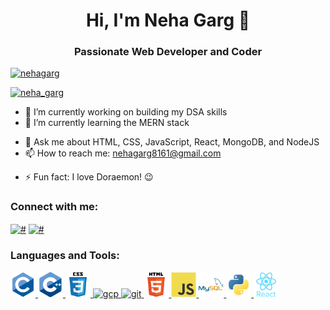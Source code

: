 <!--#### Hi, I'm Neha Garg 👋-->
<h1 align="center">Hi, I'm Neha Garg 👋</h1>
<h3 align="center">Passionate Web Developer and Coder</h3>
<p align="left" dir="auto"> <a target="_blank" rel="noopener noreferrer nofollow" href="https://camo.githubusercontent.com/9dead1a897a12bef0b894f358fbbf14cafe1d86003caa0fe7cda1a17ac164430/68747470733a2f2f6b6f6d617265762e636f6d2f67687076632f3f757365726e616d653d706f6f6a6172616d6e616e6579266c6162656c3d50726f66696c65253230766965777326636f6c6f723d306537356236267374796c653d666c6174"><img src="https://camo.githubusercontent.com/9dead1a897a12bef0b894f358fbbf14cafe1d86003caa0fe7cda1a17ac164430/68747470733a2f2f6b6f6d617265762e636f6d2f67687076632f3f757365726e616d653d706f6f6a6172616d6e616e6579266c6162656c3d50726f66696c65253230766965777326636f6c6f723d306537356236267374796c653d666c6174" alt="nehagarg" data-canonical-src="https://komarev.com/ghpvc/?username=Nehagarg816&amp;label=Profile%20views&amp;color=0e75b6&amp;style=flat" style="max-width: 100%;"></a> </p>
<p align="left" dir="auto"> <a href="https://twitter.com/garg_nehaa" rel="nofollow"><img src="https://camo.githubusercontent.com/6f0aa16614edb0096a126a574bf3fcf7fbf5e759da6309c57acc905e30de2490/68747470733a2f2f696d672e736869656c64732e696f2f747769747465722f666f6c6c6f772f706f6f6a615f72616d6e616e65793f6c6f676f3d74776974746572267374796c653d666f722d7468652d6261646765" alt="neha_garg" data-canonical-src="https://img.shields.io/twitter/follow/garg_nehaa?logo=twitter&amp;style=for-the-badge" style="max-width: 100%;"></a> </p>
<!--
**Nehagarg816/Nehagarg816** is a ✨ _special_ ✨ repository because its `README.md` (this file) appears on your GitHub profile.
Here are some ideas to get you started:
-->

- 🔭 I’m currently working on building my DSA skills
- 🌱 I’m currently learning the MERN stack
<!-- 👯 I’m looking to collaborate on ...-->
<!-- 🤔 I’m looking for help with ...-->
- 💬 Ask me about HTML, CSS, JavaScript, React, MongoDB, and NodeJS
- 📫 How to reach me: nehagarg8161@gmail.com
<!-- 😄 Pronouns: ...-->
- ⚡ Fun fact: I love Doraemon! 😉

<h3>Connect with me:</h3>
<a href="https://www.linkedin.com/in/neha-garg-409228211/" rel="nofollow"><img align="center" src="https://raw.githubusercontent.com/rahuldkjain/github-profile-readme-generator/master/src/images/icons/Social/linked-in-alt.svg" alt="#" height="30" width="40" style="max-width: 100%;"></a>
<a href="https://twitter.com/NehaGar73299884" rel="nofollow"><img align="center" src="https://raw.githubusercontent.com/rahuldkjain/github-profile-readme-generator/master/src/images/icons/Social/twitter.svg" alt="#" height="30" width="40" style="max-width: 100%;"></a>

<h3>Languages and Tools:</h3>
<p align="left" dir="auto"> <a href="https://www.cprogramming.com/" rel="nofollow"> <img src="https://raw.githubusercontent.com/devicons/devicon/master/icons/c/c-original.svg" alt="c" width="40" height="40" style="max-width: 100%;"> </a> 
<a href="https://www.w3schools.com/cpp/" rel="nofollow"> <img src="https://raw.githubusercontent.com/devicons/devicon/master/icons/cplusplus/cplusplus-original.svg" alt="cplusplus" width="40" height="40" style="max-width: 100%;"> </a> <a href="https://www.w3schools.com/css/" rel="nofollow"> <img src="https://raw.githubusercontent.com/devicons/devicon/master/icons/css3/css3-original-wordmark.svg" alt="css3" width="40" height="40" style="max-width: 100%;"> </a>
<a href="https://cloud.google.com" rel="nofollow"> <img src="https://camo.githubusercontent.com/c5154bccf972e16333d42688e3e02a424b422a557fdbbac94972dcd2eebfe590/68747470733a2f2f7777772e766563746f726c6f676f2e7a6f6e652f6c6f676f732f676f6f676c655f636c6f75642f676f6f676c655f636c6f75642d69636f6e2e737667" alt="gcp" width="40" height="40" data-canonical-src="https://www.vectorlogo.zone/logos/google_cloud/google_cloud-icon.svg" style="max-width: 100%;"> </a> <a href="https://git-scm.com/" rel="nofollow"> <img src="https://camo.githubusercontent.com/fcafa5ebc1f5f789ae7d012a3ecd8fe7bda49516591caf7c37698f764165d880/68747470733a2f2f7777772e766563746f726c6f676f2e7a6f6e652f6c6f676f732f6769742d73636d2f6769742d73636d2d69636f6e2e737667" alt="git" width="40" height="40" data-canonical-src="https://www.vectorlogo.zone/logos/git-scm/git-scm-icon.svg" style="max-width: 100%;"> </a> <a href="https://www.w3.org/html/" rel="nofollow"> <img src="https://raw.githubusercontent.com/devicons/devicon/master/icons/html5/html5-original-wordmark.svg" alt="html5" width="40" height="40" style="max-width: 100%;"> </a> <a href="https://developer.mozilla.org/en-US/docs/Web/JavaScript" rel="nofollow"> <img src="https://raw.githubusercontent.com/devicons/devicon/master/icons/javascript/javascript-original.svg" alt="javascript" width="40" height="40" style="max-width: 100%;"> </a> <a href="https://www.mysql.com/" rel="nofollow"> <img src="https://raw.githubusercontent.com/devicons/devicon/master/icons/mysql/mysql-original-wordmark.svg" alt="mysql" width="40" height="40" style="max-width: 100%;"> </a> <a href="https://www.python.org" rel="nofollow"> <img src="https://raw.githubusercontent.com/devicons/devicon/master/icons/python/python-original.svg" alt="python" width="40" height="40" style="max-width: 100%;"> </a> <a href="https://reactjs.org/" rel="nofollow"> <img src="https://raw.githubusercontent.com/devicons/devicon/master/icons/react/react-original-wordmark.svg" alt="react" width="40" height="40" style="max-width: 100%;"> </a> </p>
